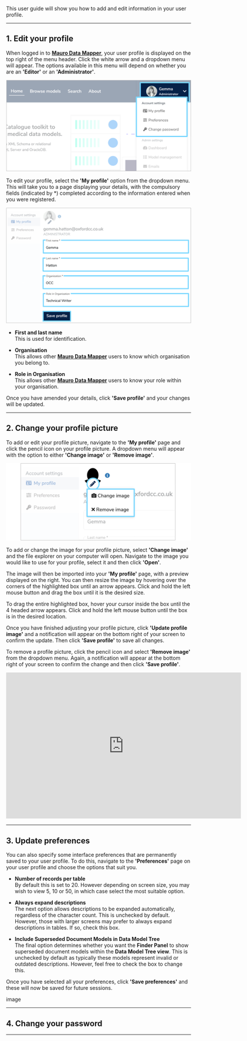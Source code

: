 This user guide will show you how to add and edit information in your user profile.

---

## 1. Edit your profile

When logged in to **[Mauro Data Mapper](https://modelcatalogue.cs.ox.ac.uk/mdm-ui/#/home)**, your user profile is displayed on the top right of the menu header. Click the white arrow and a dropdown menu will appear. The options available in this menu will depend on whether you are an **'Editor'** or an **'Administrator'**. 

![Screenshot of user profile menu](user-profile-menu.png)

To edit your profile, select the **'My profile'** option from the dropdown menu. This will take you to a page displaying your details, with the compulsory fields (indicated by *) completed according to the information entered when you were registered. 

![Screenshot of 'My profile' details page](my-profile-page.png)


* **First and last name**  
	This is used for identification.

* **Organisation**  
	This allows other **[Mauro Data Mapper](https://modelcatalogue.cs.ox.ac.uk/mdm-ui/#/home)** users to know which organisation you belong to.

* **Role in Organisation**  
	This allows other **[Mauro Data Mapper](https://modelcatalogue.cs.ox.ac.uk/mdm-ui/#/home)** users to know your role within your organisation.

Once you have amended your details, click **'Save profile'** and your changes will be updated.

---

## 2. Change your profile picture

To add or edit your profile picture, navigate to the **'My profile'** page and click the pencil icon on your profile picture. A dropdown menu will appear with the option to either **'Change image'** or **'Remove image'**. 

![Screenshot of profile picture menu](user-profile-picture.png)

To add or change the image for your profile picture, select **'Change image'** and the file explorer on your computer will open. Navigate to the image you would like to use for your profile, select it and then click **'Open'**. 

The image will then be imported into your **'My profile'** page, with a preview displayed on the right. You can then resize the image by hovering over the corners of the highlighted box until an arrow appears. Click and hold the left mouse button and drag the box until it is the desired size. 

To drag the entire highlighted box, hover your cursor inside the box until the 4 headed arrow appears. Click and hold the left mouse button until the box is in the desired location. 

Once you have finished adjusting your profile picture, click **'Update profile image'** and a notification will appear on the bottom right of your screen to confirm the update. Then click **'Save profile'** to save all changes.

To remove a profile picture, click the pencil icon and select **'Remove image'** from the dropdown menu. Again, a notification will appear at the bottom right of your screen to confirm the change and then click **'Save profile'**.  

<iframe src="https://player.vimeo.com/video/507538609" width="640" height="397" frameborder="0" allow="autoplay; fullscreen" allowfullscreen></iframe>

---

## 3. Update preferences

You can also specify some interface preferences that are permanently saved to your user profile. To do this, navigate to the **'Preferences'** page on your user profile and choose the options that suit you. 

* **Number of records per table**  
	By default this is set to 20. However depending on screen size, you may wish to view 5, 10 or 50, in which case select the most suitable option. 

* **Always expand descriptions**  
	The next option allows descriptions to be expanded automatically, regardless of the character count. This is unchecked by default. However, those with larger screens may prefer to always expand descriptions in tables. If so, check this box.  

* **Include Superseded Document Models in Data Model Tree**  
	The final option determines whether you want the **Finder Panel** to show superseded document models within the **Data Model Tree view**. This is unchecked by default as typically these models represent invalid or outdated descriptions. However, feel free to check the box to change this. 

Once you have selected all your preferences, click **'Save preferences'** and these will now be saved for future sessions.

image

---

## 4. Change your password

---